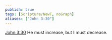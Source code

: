 ```yaml
---
publish: true
tags: [Scripture/NewT, noGraph]
aliases: ["John 3:30"]
---
```

[John 3:30](https://churchofjesuschrist.org/study/scriptures/nt/john/3?lang=eng&id=p30#p30) He must increase, but I must decrease.
